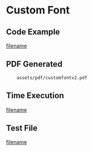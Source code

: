 # Custom Font

## Code Example
[filename](../../assets/examples/customfont/v2/main.go ':include :type=code')

## PDF Generated
```pdf
	assets/pdf/customfontv2.pdf
```
## Time Execution
[filename](../../assets/text/customfontv2.txt  ':include :type=code')

## Test File
[filename](https://raw.githubusercontent.com/johnfercher/maroto/master/test/maroto/examples/customfont.json  ':include :type=code')